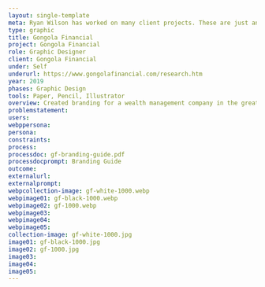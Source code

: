```yaml
---
layout: single-template
meta: Ryan Wilson has worked on many client projects. These are just an example of some of the excellent product design work that he could do on your project.
type: graphic
title: Gongola Financial
project: Gongola Financial
role: Graphic Designer
client: Gongola Financial
under: Self
underurl: https://www.gongolafinancial.com/research.htm
year: 2019
phases: Graphic Design
tools: Paper, Pencil, Illustrator
overview: Created branding for a wealth management company in the greater Cincinnati area.
problemstatement:
users:
webppersona:
persona:
constraints:
process:
processdoc: gf-branding-guide.pdf
processdocprompt: Branding Guide
outcome:
externalurl:
externalprompt:
webpcollection-image: gf-white-1000.webp
webpimage01: gf-black-1000.webp
webpimage02: gf-1000.webp
webpimage03:
webpimage04:
webpimage05:
collection-image: gf-white-1000.jpg
image01: gf-black-1000.jpg
image02: gf-1000.jpg
image03:
image04:
image05:
---
```

